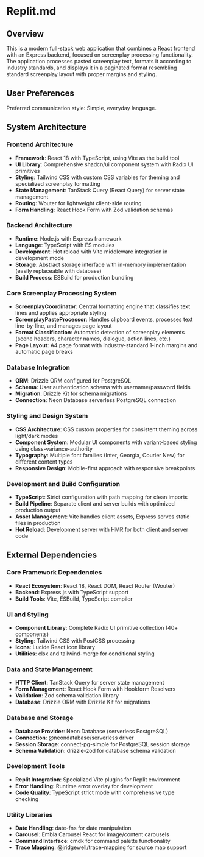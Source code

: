 # Replit.md

## Overview

This is a modern full-stack web application that combines a React frontend with an Express backend, focused on screenplay processing functionality. The application processes pasted screenplay text, formats it according to industry standards, and displays it in a paginated format resembling standard screenplay layout with proper margins and styling.

## User Preferences

Preferred communication style: Simple, everyday language.

## System Architecture

### Frontend Architecture
- **Framework**: React 18 with TypeScript, using Vite as the build tool
- **UI Library**: Comprehensive shadcn/ui component system with Radix UI primitives
- **Styling**: Tailwind CSS with custom CSS variables for theming and specialized screenplay formatting
- **State Management**: TanStack Query (React Query) for server state management
- **Routing**: Wouter for lightweight client-side routing
- **Form Handling**: React Hook Form with Zod validation schemas

### Backend Architecture
- **Runtime**: Node.js with Express framework
- **Language**: TypeScript with ES modules
- **Development**: Hot reload with Vite middleware integration in development mode
- **Storage**: Abstract storage interface with in-memory implementation (easily replaceable with database)
- **Build Process**: ESBuild for production bundling

### Core Screenplay Processing System
- **ScreenplayCoordinator**: Central formatting engine that classifies text lines and applies appropriate styling
- **ScreenplayPasteProcessor**: Handles clipboard events, processes text line-by-line, and manages page layout
- **Format Classification**: Automatic detection of screenplay elements (scene headers, character names, dialogue, action lines, etc.)
- **Page Layout**: A4 page format with industry-standard 1-inch margins and automatic page breaks

### Database Integration
- **ORM**: Drizzle ORM configured for PostgreSQL
- **Schema**: User authentication schema with username/password fields
- **Migration**: Drizzle Kit for schema migrations
- **Connection**: Neon Database serverless PostgreSQL connection

### Styling and Design System
- **CSS Architecture**: CSS custom properties for consistent theming across light/dark modes
- **Component System**: Modular UI components with variant-based styling using class-variance-authority
- **Typography**: Multiple font families (Inter, Georgia, Courier New) for different content types
- **Responsive Design**: Mobile-first approach with responsive breakpoints

### Development and Build Configuration
- **TypeScript**: Strict configuration with path mapping for clean imports
- **Build Pipeline**: Separate client and server builds with optimized production output
- **Asset Management**: Vite handles client assets, Express serves static files in production
- **Hot Reload**: Development server with HMR for both client and server code

## External Dependencies

### Core Framework Dependencies
- **React Ecosystem**: React 18, React DOM, React Router (Wouter)
- **Backend**: Express.js with TypeScript support
- **Build Tools**: Vite, ESBuild, TypeScript compiler

### UI and Styling
- **Component Library**: Complete Radix UI primitive collection (40+ components)
- **Styling**: Tailwind CSS with PostCSS processing
- **Icons**: Lucide React icon library
- **Utilities**: clsx and tailwind-merge for conditional styling

### Data and State Management
- **HTTP Client**: TanStack Query for server state management
- **Form Management**: React Hook Form with Hookform Resolvers
- **Validation**: Zod schema validation library
- **Database**: Drizzle ORM with Drizzle Kit for migrations

### Database and Storage
- **Database Provider**: Neon Database (serverless PostgreSQL)
- **Connection**: @neondatabase/serverless driver
- **Session Storage**: connect-pg-simple for PostgreSQL session storage
- **Schema Validation**: drizzle-zod for database schema validation

### Development Tools
- **Replit Integration**: Specialized Vite plugins for Replit environment
- **Error Handling**: Runtime error overlay for development
- **Code Quality**: TypeScript strict mode with comprehensive type checking

### Utility Libraries
- **Date Handling**: date-fns for date manipulation
- **Carousel**: Embla Carousel React for image/content carousels
- **Command Interface**: cmdk for command palette functionality
- **Trace Mapping**: @jridgewell/trace-mapping for source map support